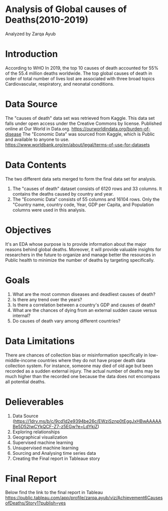 # Analysis of Global causes of Deaths(2010-2019)
Analyzed by Zarqa Ayub
# Introduction
According to WHO In 2019, the top 10 causes of death accounted for 55% of the 55.4 million deaths worldwide. The top global causes of death in order of total number of lives lost are associated with three broad topics Cardiovascular, respiratory, and neonatal conditions.
# Data Source
The "causes of death" data set was retrieved from Kaggle. This data set falls under open access under the Creative Commons by license. Published online at Our World in Data.org. https://ourworldindata.org/burden-of-disease
The "Economic Data" was sourced from Kaggle, which is Public and available to anyone to use. https://www.worldbank.org/en/about/legal/terms-of-use-for-datasets
# Data Contents
The two different data sets merged to form the final data set for analysis.
1. The "causes of death" dataset consists of 6120 rows and 33 columns. It contains the deaths caused by country and year.
2. The "Economic Data" consists of 55 columns and 16104 rows. Only the "Country name, country code, Year, GDP per Capita, and Population columns were used in this analysis. 
# Objectives
It's an EDA whose purpose is to provide information about the major reasons behind global deaths. Moreover, it will provide valuable insights for researchers in the future to organize and manage better the resources in Public health to minimize the number of deaths by targeting specifically.
# Goals
1. What are the most common diseases and deadliest causes of death?
2. Is there any trend over the years?
3. Is there a correlation between a country's GDP and causes of death?
4. What are the chances of dying from an external sudden cause versus internal?
5. Do causes of death vary among different countries?
# Data Limitations
There are chances of collection bias or misinformation specifically in low-middle-income countries where they do not have proper death data collection system. For instance, someone may died of old age but been recorded as a sudden external injury. The actual number of deaths may be much higher than the recorded one because the data does not encompass all potential deaths.
# Delieverables
1. Data Source (https://1drv.ms/b/c/9cd1d2e9394be26c/EWziSznp0tEggJxHBwAAAAABe5D52IwCYkQCF-Z7-z5EGw?e=LdYkjZ)
2. Exploring relationships
3. Geographical visualization
4. Supervised machine learning
5.  Unsupervised machine learning
6.  Sourcing and Analysing time series data
7.  Creating the Final report in Tableaue story
# Final Report 
Below find the link to the final report in Tableau
https://public.tableau.com/app/profile/zarqa.ayub/viz/Achievement6CausesofDeaths/Story1?publish=yes
